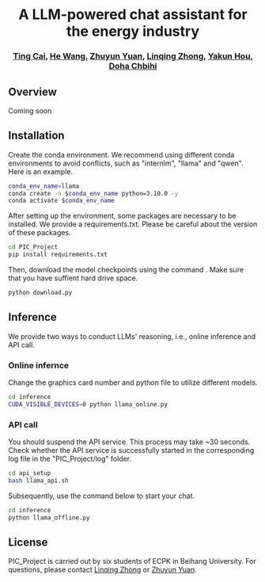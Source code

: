 <p align="center">
  <h1 align="center">A LLM-powered chat assistant for the energy industry</h1>
  <h3 align="center">
    <a href="1215788174@qq.com">Ting Cai</a>, <a href="cute030422@outlook.com">He Wang</a>, <a href="2471583488@qq.com">Zhuyun Yuan</a>, <a href="lqzhong@buaa.edu.cn">Linqing Zhong</a>, <a href="hyk1371782@163.com">Yakun Hou</a>, <a href="dohachbihi4@gmail.com">Doha Chbihi</a>
  </h3>
</p>

## Overview

Coming soon

## Installation

Create the conda environment. We recommend using different conda environments to avoid conflicts, such as "internlm", "llama" and "qwen".
Here is an example.
```bash
conda_env_name=llama
conda create -n $conda_env_name python=3.10.0 -y
conda activate $conda_env_name
```
After setting up the environment, some packages are necessary to be installed. We provide a requirements.txt. Please be careful about the version of these packages.

```bash
cd PIC_Project
pip install requirements.txt
```
Then, download the model checkpoints using the command . Make sure that you have suffient hard drive space.
```bash
python download.py
```

## Inference
We provide two ways to conduct LLMs' reasoning, i.e., online inference and API call.

### Online infernce
Change the graphics card number and python file to utilize different models.
```bash
cd inference
CUDA_VISIBLE_DEVICES=0 python llama_online.py
```

### API call
You should suspend the API service. This process may take ~30 seconds. Check whether the API service is successfully started in the corresponding log file in the "PIC_Project/log" folder.
```bash
cd api_setup
bash llama_api.sh
```
Subsequently, use the conmand below to start your chat.
```bash
cd inference
python llama_offline.py
```

## License

PIC_Project is carried out by six students of ECPK in Beihang University. For questions, please contact [Linqing Zhong](lqzhong@buaa.edu.cn) or [Zhuyun Yuan](2471583488@qq.com).